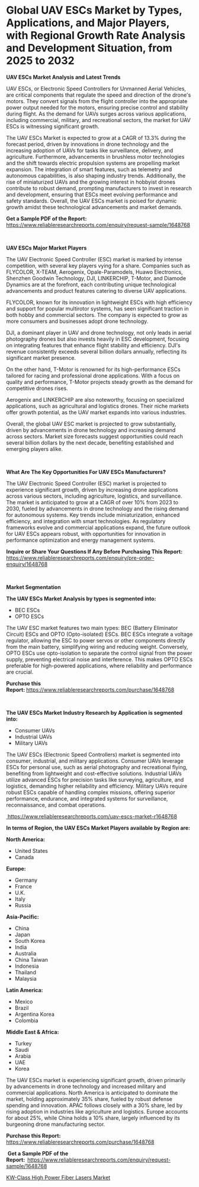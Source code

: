 <p><h1>Global UAV ESCs Market by Types, Applications, and Major Players, with Regional Growth Rate Analysis and Development Situation, from 2025 to 2032</h1></p><p><strong>UAV ESCs Market Analysis and Latest Trends</strong></p>
<p><p>UAV ESCs, or Electronic Speed Controllers for Unmanned Aerial Vehicles, are critical components that regulate the speed and direction of the drone's motors. They convert signals from the flight controller into the appropriate power output needed for the motors, ensuring precise control and stability during flight. As the demand for UAVs surges across various applications, including commercial, military, and recreational sectors, the market for UAV ESCs is witnessing significant growth.</p><p>The UAV ESCs Market is expected to grow at a CAGR of 13.3% during the forecast period, driven by innovations in drone technology and the increasing adoption of UAVs for tasks like surveillance, delivery, and agriculture. Furthermore, advancements in brushless motor technologies and the shift towards electric propulsion systems are propelling market expansion. The integration of smart features, such as telemetry and autonomous capabilities, is also shaping industry trends. Additionally, the rise of miniaturized UAVs and the growing interest in hobbyist drones contribute to robust demand, prompting manufacturers to invest in research and development, ensuring that ESCs meet evolving performance and safety standards. Overall, the UAV ESCs market is poised for dynamic growth amidst these technological advancements and market demands.</p></p>
<p><strong>Get a Sample PDF of the Report:&nbsp;</strong> <a href="https://www.reliableresearchreports.com/enquiry/request-sample/1648768?utm_campaign=3060&utm_medium=2&utm_source=Github&utm_content=ia&utm_term=26032025&utm_id=uav-escs">https://www.reliableresearchreports.com/enquiry/request-sample/1648768</a></p>
<p>&nbsp;</p>
<p><strong>UAV ESCs Major Market Players</strong></p>
<p><p>The UAV Electronic Speed Controller (ESC) market is marked by intense competition, with several key players vying for a share. Companies such as FLYCOLOR, X-TEAM, Aerogenix, Opale-Paramodels, Huawo Electronics, Shenzhen Goodwin Technology, DJI, LINKERCHIP, T-Motor, and Diamode Dynamics are at the forefront, each contributing unique technological advancements and product features catering to diverse UAV applications.</p><p>FLYCOLOR, known for its innovation in lightweight ESCs with high efficiency and support for popular multirotor systems, has seen significant traction in both hobby and commercial sectors. The company is expected to grow as more consumers and businesses adopt drone technology.</p><p>DJI, a dominant player in UAV and drone technology, not only leads in aerial photography drones but also invests heavily in ESC development, focusing on integrating features that enhance flight stability and efficiency. DJI's revenue consistently exceeds several billion dollars annually, reflecting its significant market presence.</p><p>On the other hand, T-Motor is renowned for its high-performance ESCs tailored for racing and professional drone applications. With a focus on quality and performance, T-Motor projects steady growth as the demand for competitive drones rises.</p><p>Aerogenix and LINKERCHIP are also noteworthy, focusing on specialized applications, such as agricultural and logistics drones. Their niche markets offer growth potential, as the UAV market expands into various industries.</p><p>Overall, the global UAV ESC market is projected to grow substantially, driven by advancements in drone technology and increasing demand across sectors. Market size forecasts suggest opportunities could reach several billion dollars by the next decade, benefiting established and emerging players alike.</p></p>
<p>&nbsp;</p>
<p><strong>What Are The Key Opportunities For UAV ESCs Manufacturers?</strong></p>
<p><p>The UAV Electronic Speed Controller (ESC) market is projected to experience significant growth, driven by increasing drone applications across various sectors, including agriculture, logistics, and surveillance. The market is anticipated to grow at a CAGR of over 10% from 2023 to 2030, fueled by advancements in drone technology and the rising demand for autonomous systems. Key trends include miniaturization, enhanced efficiency, and integration with smart technologies. As regulatory frameworks evolve and commercial applications expand, the future outlook for UAV ESCs appears robust, with opportunities for innovation in performance optimization and energy management systems.</p></p>
<p><strong>Inquire or Share Your Questions If Any Before Purchasing This Report:</strong> <a href="https://www.reliableresearchreports.com/enquiry/pre-order-enquiry/1648768?utm_campaign=3060&utm_medium=2&utm_source=Github&utm_content=ia&utm_term=26032025&utm_id=uav-escs">https://www.reliableresearchreports.com/enquiry/pre-order-enquiry/1648768</a></p>
<p>&nbsp;</p>
<p><strong>Market Segmentation</strong></p>
<p><strong>The UAV ESCs Market Analysis by types is segmented into:</strong></p>
<p><ul><li>BEC ESCs</li><li>OPTO ESCs</li></ul></p>
<p><p>The UAV ESC market features two main types: BEC (Battery Eliminator Circuit) ESCs and OPTO (Opto-isolated) ESCs. BEC ESCs integrate a voltage regulator, allowing the ESC to power servos or other components directly from the main battery, simplifying wiring and reducing weight. Conversely, OPTO ESCs use opto-isolation to separate the control signal from the power supply, preventing electrical noise and interference. This makes OPTO ESCs preferable for high-powered applications, where reliability and performance are crucial.</p></p>
<p><strong>Purchase this Report:&nbsp;</strong><a href="https://www.reliableresearchreports.com/purchase/1648768?utm_campaign=3060&utm_medium=2&utm_source=Github&utm_content=ia&utm_term=26032025&utm_id=uav-escs">https://www.reliableresearchreports.com/purchase/1648768</a></p>
<p>&nbsp;</p>
<p><strong>The UAV ESCs Market Industry Research by Application is segmented into:</strong></p>
<p><ul><li>Consumer UAVs</li><li>Industrial UAVs</li><li>Military UAVs</li></ul></p>
<p><p>The UAV ESCs (Electronic Speed Controllers) market is segmented into consumer, industrial, and military applications. Consumer UAVs leverage ESCs for personal use, such as aerial photography and recreational flying, benefiting from lightweight and cost-effective solutions. Industrial UAVs utilize advanced ESCs for precision tasks like surveying, agriculture, and logistics, demanding higher reliability and efficiency. Military UAVs require robust ESCs capable of handling complex missions, offering superior performance, endurance, and integrated systems for surveillance, reconnaissance, and combat operations.</p></p>
<p><a href="https://www.reliableresearchreports.com/uav-escs-market-r1648768?utm_campaign=3060&utm_medium=2&utm_source=Github&utm_content=ia&utm_term=26032025&utm_id=uav-escs">&nbsp;https://www.reliableresearchreports.com/uav-escs-market-r1648768</a></p>
<p><strong>In terms of Region, the UAV ESCs Market Players available by Region are:</strong></p>
<p>
    <p> <strong> North America: </strong>
        <ul>
            <li>United States</li>
            <li>Canada</li>
        </ul>
        </p> 
    <p> <strong> Europe: </strong>
        <ul>
            <li>Germany</li>
            <li>France</li>
            <li>U.K.</li>
            <li>Italy</li>
            <li>Russia</li>
        </ul>
        </p> 
    <p> <strong> Asia-Pacific: </strong>
        <ul>
            <li>China</li>
            <li>Japan</li>
            <li>South Korea</li>
            <li>India</li>
            <li>Australia</li>
            <li>China Taiwan</li>
            <li>Indonesia</li>
            <li>Thailand</li>
            <li>Malaysia</li>
        </ul>
        </p> 
    <p> <strong> Latin America: </strong>
        <ul>
            <li>Mexico</li>
            <li>Brazil</li>
            <li>Argentina Korea</li>
            <li>Colombia</li>
        </ul>
        </p> 
    <p> <strong> Middle East & Africa: </strong>
        <ul>
            <li>Turkey</li>
            <li>Saudi</li>
            <li>Arabia</li>
            <li>UAE</li>
            <li>Korea</li>
        </ul>
    </p>
    </p>
<p><p>The UAV ESCs market is experiencing significant growth, driven primarily by advancements in drone technology and increased military and commercial applications. North America is anticipated to dominate the market, holding approximately 35% share, fueled by robust defense spending and innovation. APAC follows closely with a 30% share, led by rising adoption in industries like agriculture and logistics. Europe accounts for about 25%, while China holds a 10% share, largely influenced by its burgeoning drone manufacturing sector.</p></p>
<p><strong>Purchase this Report: </strong><a href="https://www.reliableresearchreports.com/purchase/1648768?utm_campaign=3060&utm_medium=2&utm_source=Github&utm_content=ia&utm_term=26032025&utm_id=uav-escs">https://www.reliableresearchreports.com/purchase/1648768</a></p>
<p>&nbsp;<strong>Get a Sample PDF of the Report:&nbsp;&nbsp;</strong><a href="https://www.reliableresearchreports.com/enquiry/request-sample/1648768?utm_campaign=3060&utm_medium=2&utm_source=Github&utm_content=ia&utm_term=26032025&utm_id=uav-escs">https://www.reliableresearchreports.com/enquiry/request-sample/1648768</a></p>
<p><strong></strong></p>
<p><p><a href="https://github.com/ternainglin/Market-Research-Report-List-1/blob/main/kw-class-high-power-fiber-lasers-market.md?utm_campaign=3060&utm_medium=2&utm_source=Github&utm_content=ia&utm_term=26032025&utm_id=uav-escs">KW-Class High Power Fiber Lasers Market</a></p></p>